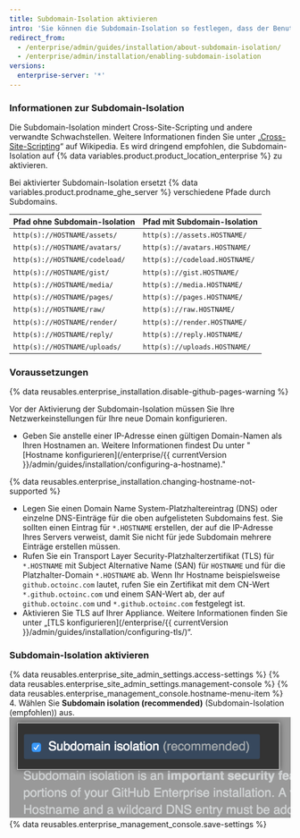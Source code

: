 ```yaml
---
title: Subdomain-Isolation aktivieren
intro: 'Sie können die Subdomain-Isolation so festlegen, dass der Benutzerinhalt von anderen Teilen Ihrer {% data variables.product.prodname_ghe_server %}-Appliance sicher getrennt wird.'
redirect_from:
  - /enterprise/admin/guides/installation/about-subdomain-isolation/
  - /enterprise/admin/installation/enabling-subdomain-isolation
versions:
  enterprise-server: '*'
---
```


### Informationen zur Subdomain-Isolation

Die Subdomain-Isolation mindert Cross-Site-Scripting und andere verwandte Schwachstellen. Weitere Informationen finden Sie unter „[Cross-Site-Scripting](https://de.wikipedia.org/wiki/Cross-Site-Scripting)“ auf Wikipedia. Es wird dringend empfohlen, die Subdomain-Isolation auf {% data variables.product.product_location_enterprise %} zu aktivieren.

Bei aktivierter Subdomain-Isolation ersetzt {% data variables.product.prodname_ghe_server %} verschiedene Pfade durch Subdomains.

| Pfad ohne Subdomain-Isolation  | Pfad mit Subdomain-Isolation   |
| ------------------------------ | ------------------------------ |
| `http(s)://HOSTNAME/assets/`   | `http(s)://assets.HOSTNAME/`   |
| `http(s)://HOSTNAME/avatars/`  | `http(s)://avatars.HOSTNAME/`  |
| `http(s)://HOSTNAME/codeload/` | `http(s)://codeload.HOSTNAME/` |
| `http(s)://HOSTNAME/gist/`     | `http(s)://gist.HOSTNAME/`     |
| `http(s)://HOSTNAME/media/`    | `http(s)://media.HOSTNAME/`    |
| `http(s)://HOSTNAME/pages/`    | `http(s)://pages.HOSTNAME/`    |
| `http(s)://HOSTNAME/raw/`      | `http(s)://raw.HOSTNAME/`      |
| `http(s)://HOSTNAME/render/`   | `http(s)://render.HOSTNAME/`   |
| `http(s)://HOSTNAME/reply/`    | `http(s)://reply.HOSTNAME/`    |
| `http(s)://HOSTNAME/uploads/`  | `http(s)://uploads.HOSTNAME/`  |

### Voraussetzungen

{% data reusables.enterprise_installation.disable-github-pages-warning %}

Vor der Aktivierung der Subdomain-Isolation müssen Sie Ihre Netzwerkeinstellungen für Ihre neue Domain konfigurieren.

- Geben Sie anstelle einer IP-Adresse einen gültigen Domain-Namen als Ihren Hostnamen an. Weitere Informationen findest Du unter "[Hostname konfigurieren](/enterprise/{{ currentVersion }}/admin/guides/installation/configuring-a-hostname)."

{% data reusables.enterprise_installation.changing-hostname-not-supported %}

- Legen Sie einen Domain Name System-Platzhaltereintrag (DNS) oder einzelne DNS-Einträge für die oben aufgelisteten Subdomains fest. Sie sollten einen Eintrag für `*.HOSTNAME` erstellen, der auf die IP-Adresse Ihres Servers verweist, damit Sie nicht für jede Subdomain mehrere Einträge erstellen müssen.
- Rufen Sie ein Transport Layer Security-Platzhalterzertifikat (TLS) für `*.HOSTNAME` mit Subject Alternative Name (SAN) für `HOSTNAME` und für die Platzhalter-Domain `*.HOSTNAME` ab. Wenn Ihr Hostname beispielsweise `github.octoinc.com` lautet, rufen Sie ein Zertifikat mit dem CN-Wert `*.github.octoinc.com` und einem SAN-Wert ab, der auf `github.octoinc.com` und `*.github.octoinc.com` festgelegt ist.
- Aktivieren Sie TLS auf Ihrer Appliance. Weitere Informationen finden Sie unter „[TLS konfigurieren](/enterprise/{{ currentVersion }}/admin/guides/installation/configuring-tls/)“.

### Subdomain-Isolation aktivieren

{% data reusables.enterprise_site_admin_settings.access-settings %}
{% data reusables.enterprise_site_admin_settings.management-console %}
{% data reusables.enterprise_management_console.hostname-menu-item %}
4. Wählen Sie **Subdomain isolation (recommended)** (Subdomain-Isolation (empfohlen)) aus. ![Kontrollkästchen zum Aktivieren der Subdomain-Isolation](/assets/images/enterprise/management-console/subdomain-isolation.png)
{% data reusables.enterprise_management_console.save-settings %}
